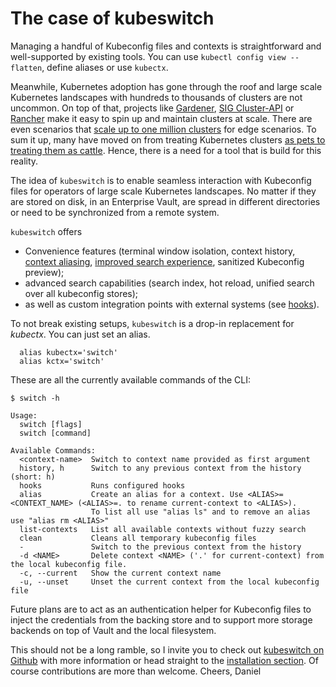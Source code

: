 # The case of kubeswitch

Managing a handful of Kubeconfig files and contexts is straightforward and well-supported by existing tools.
You can use `kubectl config view --flatten`, define aliases or use `kubectx`.

Meanwhile, Kubernetes adoption has gone through the roof and large scale Kubernetes landscapes 
with hundreds to thousands of clusters are not uncommon.
On top of that, projects like [Gardener](https://gardener.cloud/), [SIG Cluster-API](https://github.com/kubernetes-sigs/cluster-api) or [Rancher](https://github.com/rancher/rancher) make it easy to spin up 
and maintain clusters at scale. There are even scenarios that [scale up to one million clusters](https://rancher.com/blog/2020/scaling-fleet-kubernetes-million-clusters) for edge scenarios.
To sum it up, many have moved on from treating Kubernetes clusters
[as pets to treating them as cattle](https://devops.stackexchange.com/questions/653/what-is-the-definition-of-cattle-not-pets).
Hence, there is a need for a tool that is build for this reality.

The idea of `kubeswitch` is to enable seamless interaction with Kubeconfig files
for operators of large scale Kubernetes landscapes.
No matter if they are stored on disk, in an Enterprise Vault, are spread in different directories 
or need to be synchronized from a remote system.

`kubeswitch` offers
- Convenience features (terminal window isolation, context history, [context aliasing](https://github.com/danielfoehrkn/kubeswitch#alias), [improved search experience](https://github.com/danielfoehrkn/kubeswitch#improved-search-experience), sanitized Kubeconfig preview);
- advanced search capabilities (search index, hot reload, unified search over all kubeconfig stores);
- as well as custom integration points with external systems (see [hooks](https://github.com/danielfoehrkn/kubeswitch/tree/master/hooks/README.md)).

To not break existing setups, `kubeswitch` is a drop-in replacement for _kubectx_.
You can just set an alias.

```
  alias kubectx='switch'
  alias kctx='switch'
```

These are all the currently available commands of the CLI:
```
$ switch -h

Usage:
  switch [flags]
  switch [command]

Available Commands:
  <context-name>  Switch to context name provided as first argument
  history, h      Switch to any previous context from the history (short: h)
  hooks           Runs configured hooks
  alias           Create an alias for a context. Use <ALIAS>=<CONTEXT_NAME> (<ALIAS>=. to rename current-context to <ALIAS>). 
                  To list all use "alias ls" and to remove an alias use "alias rm <ALIAS>"
  list-contexts   List all available contexts without fuzzy search
  clean           Cleans all temporary kubeconfig files
  -               Switch to the previous context from the history
  -d <NAME>       Delete context <NAME> ('.' for current-context) from the local kubeconfig file.
  -c, --current   Show the current context name
  -u, --unset     Unset the current context from the local kubeconfig file
```

Future plans are to act as an authentication helper for Kubeconfig files 
to inject the credentials from the backing store
and to support more storage backends on top of Vault and the local filesystem.

This should not be a long ramble, so I invite you to check out [kubeswitch on Github](https://github.com/danielfoehrKn/kubeswitch) 
with more information or head straight to the [installation section](https://github.com/danielfoehrKn/kubeswitch#installation).
Of course contributions are more than welcome.
Cheers,
Daniel
